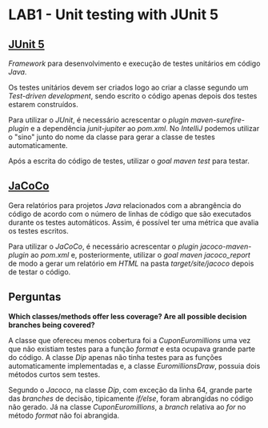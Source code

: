 # LAB1 - Unit testing with JUnit 5

## [JUnit 5](https://junit.org/junit5/docs/current/user-guide/#overview)

_Framework_ para desenvolvimento e execução de testes unitários em código _Java_.

Os testes unitários devem ser criados logo ao criar a classe segundo um _Test-driven development_, sendo escrito o código apenas depois dos testes estarem construídos.

Para utilizar o _JUnit_, é necessário acrescentar o _plugin maven-surefire-plugin_ e a dependência _junit-jupiter_ ao _pom.xml_. No _IntelliJ_ podemos utilizar o "sino" junto do nome da classe para gerar a classe de testes automaticamente.

Após a escrita do código de testes, utilizar o _goal maven_ _test_ para testar.

## [JaCoCo](https://www.baeldung.com/jacoco)

Gera relatórios para projetos _Java_ relacionados com a abrangência do código de acordo com o número de linhas de código que são executados durante os testes automáticos. Assim, é possível ter uma métrica que avalia os testes escritos.

Para utilizar o _JaCoCo_, é necessário acrescentar o _plugin jacoco-maven-plugin_ ao _pom.xml_ e, posteriormente, utilizar o _goal maven jacoco_report_ de modo a gerar um relatório em _HTML_ na pasta _target/site/jacoco_ depois de testar o código.

## Perguntas

**Which classes/methods offer less coverage? Are all possible decision branches being covered?**

A classe que ofereceu menos cobertura foi a _CuponEuromillions_ uma vez que não existiam testes para a função _format_ e esta ocupava grande parte do código. A classe _Dip_ apenas não tinha testes para as funções automaticamente implementadas e, a classe _EuromillionsDraw_, possuia dois métodos curtos sem testes.

Segundo o _Jacoco_, na classe _Dip_, com exceção da linha 64, grande parte das _branches_ de decisão, tipicamente _if/else_, foram abrangidas no código não gerado. Já na classe _CuponEuromillions_, a _branch_ relativa ao _for_ no método _format_ não foi abrangida.



